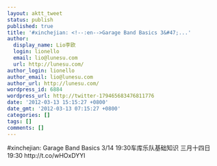 ```yaml
---
layout: aktt_tweet
status: publish
published: true
title: '#xinchejian: <!--:en-->Garage Band Basics 3&#47;...'
author:
  display_name: Lio李欧
  login: lionello
  email: lio@lunesu.com
  url: http://lunesu.com/
author_login: lionello
author_email: lio@lunesu.com
author_url: http://lunesu.com/
wordpress_id: 6884
wordpress_url: http://twitter-179465683476811776
date: '2012-03-13 15:15:27 +0800'
date_gmt: '2012-03-13 07:15:27 +0800'
categories: []
tags: []
comments: []
---
```

<p>#xinchejian: <!--:en-->Garage Band Basics 3&#47;14 19:30<!--:--><!--:zh-->车库乐队基础知识 三月十四日 19:30<!--:--> http:&#47;&#47;t.co&#47;wHOxDYYl</p>
